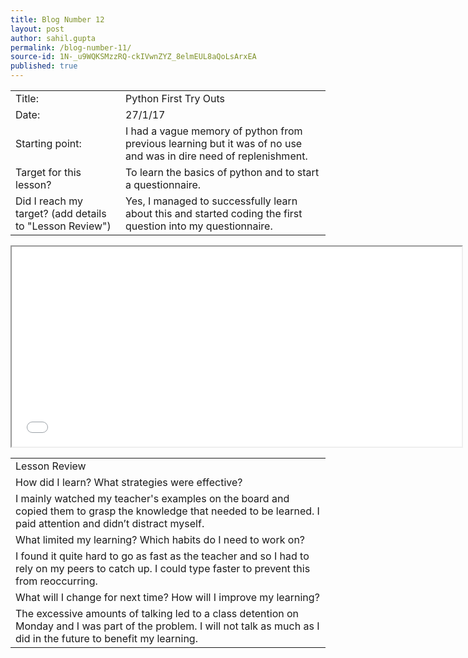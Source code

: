 ```yaml
---
title: Blog Number 12
layout: post
author: sahil.gupta
permalink: /blog-number-11/
source-id: 1N-_u9WQKSMzzRQ-ckIVwnZYZ_8elmEUL8aQoLsArxEA
published: true
---
```

<table>
  <tr>
    <td>Title:</td>
    <td>Python First Try Outs</td>
  </tr>
  <tr>
    <td>Date:</td>
    <td>27/1/17</td>
  </tr>
  <tr>
    <td>Starting point:</td>
    <td>I had a vague memory of python from previous learning but it was of no use and was in dire need of replenishment.</td>
  </tr>
  <tr>
    <td>Target for this lesson?</td>
    <td>To learn the basics of python and to start a questionnaire.</td>
  </tr>
  <tr>
    <td>Did I reach my target? 
(add details to "Lesson Review")</td>
    <td>Yes, I managed to successfully learn about this and started coding the first question into my questionnaire.</td>
  </tr>
</table>


<table>
  <tr>
    <td>Lesson Review</td>
  </tr>
  <tr>
    <td>How did I learn? What strategies were effective? </td>
  </tr>
  <tr>
    <td>I mainly watched my teacher's examples on the board and copied them to grasp the knowledge that needed to be learned. I paid attention and didn’t distract myself.</td>
  </tr>
  <tr>
    <td>What limited my learning? Which habits do I need to work on? </td>
  </tr>
  <tr>
    <td>I found it quite hard to go as fast as the teacher and so I had to rely on my peers to catch up. I could type faster to prevent this from reoccurring.</td>
  </tr>
  <tr>
    <td>What will I change for next time? How will I improve my learning?</td>
  </tr>
  <tr>
    <td>The excessive amounts of talking led to a class detention on Monday and I was part of the problem. I will not talk as much as I did in the future to benefit my learning.</td>
  </tr>
  <iframe height='320' width='720' src="//repl.it/embed/FXVm/4.js"></iframe>
</table>


